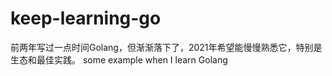 # keep-learning-go
前两年写过一点时间Golang，但渐渐落下了，2021年希望能慢慢熟悉它，特别是生态和最佳实践。
some example when I learn Golang
